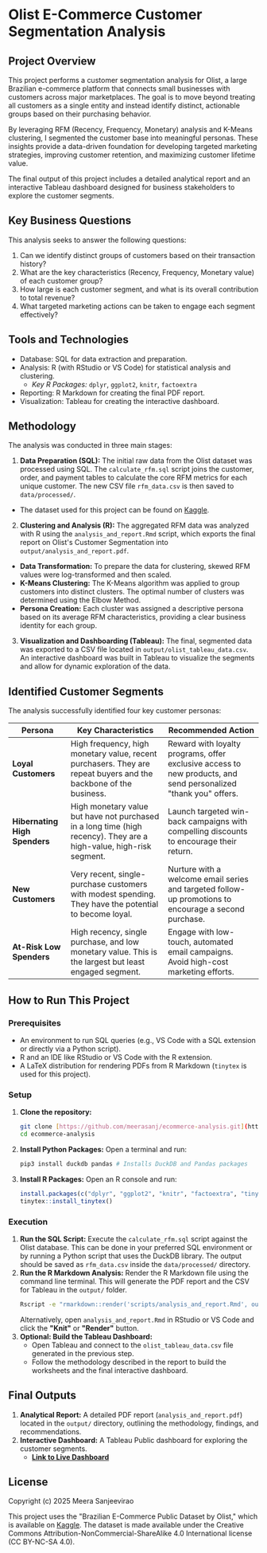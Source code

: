 # Olist E-Commerce Customer Segmentation Analysis

## Project Overview

This project performs a customer segmentation analysis for Olist, a large Brazilian e-commerce platform that connects small businesses with customers across major marketplaces. The goal is to move beyond treating all customers as a single entity and instead identify distinct, actionable groups based on their purchasing behavior.

By leveraging RFM (Recency, Frequency, Monetary) analysis and K-Means clustering, I segmented the customer base into meaningful personas. These insights provide a data-driven foundation for developing targeted marketing strategies, improving customer retention, and maximizing customer lifetime value.

The final output of this project includes a detailed analytical report and an interactive Tableau dashboard designed for business stakeholders to explore the customer segments.

## Key Business Questions

This analysis seeks to answer the following questions:
1.  Can we identify distinct groups of customers based on their transaction history?
2.  What are the key characteristics (Recency, Frequency, Monetary value) of each customer group?
3.  How large is each customer segment, and what is its overall contribution to total revenue?
4.  What targeted marketing actions can be taken to engage each segment effectively?

## Tools and Technologies

* Database: SQL for data extraction and preparation.
* Analysis: R (with RStudio or VS Code) for statistical analysis and clustering.
    * *Key R Packages:* `dplyr`, `ggplot2`, `knitr`, `factoextra`
* Reporting: R Markdown for creating the final PDF report.
* Visualization: Tableau for creating the interactive dashboard.

## Methodology

The analysis was conducted in three main stages:

1.  **Data Preparation (SQL):** The initial raw data from the Olist dataset was processed using SQL. The `calculate_rfm.sql` script joins the customer, order, and payment tables to calculate the core RFM metrics for each unique customer. The new CSV file `rfm_data.csv` is then saved to `data/processed/`.
* The dataset used for this project can be found on [Kaggle](https://www.kaggle.com/datasets/olistbr/brazilian-ecommerce?resource=download).
2.  **Clustering and Analysis (R):** The aggregated RFM data was analyzed with R using the `analysis_and_report.Rmd` script, which exports the final report on Olist's Customer Segmentation into `output/analysis_and_report.pdf`.
* **Data Transformation:** To prepare the data for clustering, skewed RFM values were log-transformed and then scaled.
* **K-Means Clustering:** The K-Means algorithm was applied to group customers into distinct clusters. The optimal number of clusters was determined using the Elbow Method.
* **Persona Creation:** Each cluster was assigned a descriptive persona based on its average RFM characteristics, providing a clear business identity for each group.
3.  **Visualization and Dashboarding (Tableau):** The final, segmented data was exported to a CSV file located in `output/olist_tableau_data.csv`. An interactive dashboard was built in Tableau to visualize the segments and allow for dynamic exploration of the data.

## Identified Customer Segments

The analysis successfully identified four key customer personas:

| **Persona**                 | **Key Characteristics**                                                                                  | **Recommended Action**                                                                                                   |
|----------------------------|-----------------------------------------------------------------------------------------------------------|---------------------------------------------------------------------------------------------------------------------------|
| **Loyal Customers**        | High frequency, high monetary value, recent purchasers. They are repeat buyers and the backbone of the business. | Reward with loyalty programs, offer exclusive access to new products, and send personalized "thank you" offers.          |
| **Hibernating High Spenders** | High monetary value but have not purchased in a long time (high recency). They are a high-value, high-risk segment. | Launch targeted win-back campaigns with compelling discounts to encourage their return.                                  |
| **New Customers**          | Very recent, single-purchase customers with modest spending. They have the potential to become loyal.     | Nurture with a welcome email series and targeted follow-up promotions to encourage a second purchase.                    |
| **At-Risk Low Spenders**   | High recency, single purchase, and low monetary value. This is the largest but least engaged segment.     | Engage with low-touch, automated email campaigns. Avoid high-cost marketing efforts.                                     |

## How to Run This Project

### Prerequisites
* An environment to run SQL queries (e.g., VS Code with a SQL extension or directly via a Python script).
* R and an IDE like RStudio or VS Code with the R extension.
* A LaTeX distribution for rendering PDFs from R Markdown (`tinytex` is used for this project).

### Setup
1.  **Clone the repository:**
    ```bash
    git clone [https://github.com/meerasanj/ecommerce-analysis.git](https://github.com/meerasanj/ecommerce-analysis.git)
    cd ecommerce-analysis
    ```
2.  **Install Python Packages:** Open a terminal and run:
    ```bash
    pip3 install duckdb pandas # Installs DuckDB and Pandas packages
    ```
3.  **Install R Packages:** Open an R console and run:
    ```r
    install.packages(c("dplyr", "ggplot2", "knitr", "factoextra", "tinytex"))
    tinytex::install_tinytex()
    ```

### Execution
1.  **Run the SQL Script:** Execute the `calculate_rfm.sql` script against the Olist database. This can be done in your preferred SQL environment or by running a Python script that uses the DuckDB library. The output should be saved as `rfm_data.csv` inside the `data/processed/` directory.
2.  **Run the R Markdown Analysis:** Render the R Markdown file using the command line terminal. This will generate the PDF report and the CSV for Tableau in the `output/` folder.
    ```bash
    Rscript -e "rmarkdown::render('scripts/analysis_and_report.Rmd', output_dir = 'output')"
    ```
    Alternatively, open `analysis_and_report.Rmd` in RStudio or VS Code and click the **"Knit"** or **"Render"** button.
3.  **Optional: Build the Tableau Dashboard:**
    * Open Tableau and connect to the `olist_tableau_data.csv` file generated in the previous step.
    * Follow the methodology described in the report to build the worksheets and the final interactive dashboard.

## Final Outputs

1.  **Analytical Report:** A detailed PDF report (`analysis_and_report.pdf`) located in the `output/` directory, outlining the methodology, findings, and recommendations.
2.  **Interactive Dashboard:** A Tableau Public dashboard for exploring the customer segments.
    * **[Link to Live Dashboard](https://public.tableau.com/views/Olist_Customer_Analysis_Dashboard/Dashboard1?:language=en-US&:sid=&:redirect=auth&:display_count=n&:origin=viz_share_link)** 

## License
Copyright (c) 2025 Meera Sanjeevirao

This project uses the "Brazilian E-Commerce Public Dataset by Olist," which is available on [Kaggle](https://www.kaggle.com/datasets/olistbr/brazilian-ecommerce?resource=download). The dataset is made available under the Creative Commons Attribution-NonCommercial-ShareAlike 4.0 International license (CC BY-NC-SA 4.0).
